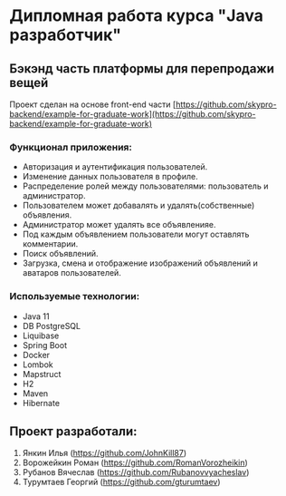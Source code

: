 # Дипломная работа курса "Java разработчик"
## Бэкэнд часть платформы для перепродажи вещей

Проект сделан на основе front-end части [https://github.com/skypro-backend/example-for-graduate-work](https://github.com/skypro-backend/example-for-graduate-work)

### Функционал приложения:
* Авторизация и аутентификация пользователей.
* Изменение данных пользователя в профиле.
* Распределение ролей между пользователями: пользователь и администратор.
* Пользователем может добавалять и удалять(собственные) объявления.
* Администратор может удалять все объявленияе.
* Под каждым объявлением пользователи могут оставлять комментарии.
* Поиск объявлений.
* Загрузка, смена и отображение изображений объявлений и аватаров пользователей.
### Используемые технологии:
* Java 11
* DB PostgreSQL
* Liquibase
* Spring Boot
* Docker
* Lombok
* Mapstruct
* H2
* Maven
* Hibernate
## Проект разработали:
1. Янкин Илья (https://github.com/JohnKill87)
2. Ворожейкин Роман (https://github.com/RomanVorozheikin)
3. Рубанов Вячеслав (https://github.com/Rubanovvyacheslav)
4. Турумтаев Георгий (https://github.com/gturumtaev)
